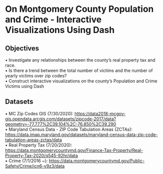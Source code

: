 # On Montgomery County Population and Crime - Interactive Visualizations Using Dash

## Objectives
• Investigate any relationships between the county’s real property tax and race.  
• Is there a trend between the total number of victims and the number of yearly victims  over zip codes?  
• Construct interactive visualizations on the county’s Population and Crime Victims using Dash

## Datasets
•	MC Zip Codes GIS (7/30/2020): https://data2018-mcgov-gis.opendata.arcgis.com/datasets/zipcode-2017/data?geometry=-77.777%2C39.104%2C-76.850%2C39.290  
•	Maryland Census Data - ZIP Code Tabulation Areas (ZCTAs): https://data.imap.maryland.gov/datasets/maryland-census-data-zip-code-tabulation-areas-zctas/data  
•	Real Property Tax (7/20/2020): https://data.montgomerycountymd.gov/Finance-Tax-Property/Real-Property-Tax-2020/q545-92hr/data  
•	Crime (7/1/2016 ~): https://data.montgomerycountymd.gov/Public-Safety/Crime/icn6-v9z3/data  


